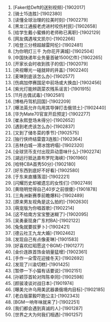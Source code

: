 
1. [Faker给Deft的送别视频]-[1902017]
1. [骑士15连胜]-[1902380]
1. [读懂全球治理的拉美时刻]-[1902279]
1. [黑龙江通报老虎进村咬伤村民]-[1902658]
1. [给学生戴小蜜蜂的老师称已离职]-[1902129]
1. [网友偶遇埃文凯尔]-[1902266]
1. [哈登三分榜超越雷阿伦]-[1902481]
1. [为你明灯三千 为你花开满城]-[1902504]
1. [中国快递年业务量首破1500亿件]-[1902265]
1. [开家长会时收到孩子的信]-[1902079]
1. [央视曝光一碰就碎的井盖]-[1902240]
1. [麦琳到底该怎么办]-[1902577]
1. [伤病加停赛国足中前场或大换血]-[1902456]
1. [紫光灯能辨蔬菜农残系谣言]-[1901915]
1. [11月古偶试毒]-[1902581]
1. [博格丹驾机回国]-[1902209]
1. [曝法英允许乌用其导弹打击俄领土]-[1902440]
1. [华为Mate70官宣开启预定]-[1902277]
1. [崔永熙登场未得分]-[1902652]
1. [遇到老虎该怎么办]-[1902837]
1. [又到了储冬菜的季节]-[1902575]
1. [独行侠终结雷霆3连胜]-[1902364]
1. [吉林白城一滑冰馆坍塌]-[1902320]
1. [全球货币支付出现异动意味什么]-[1902274]
1. [湖远行抵达直布罗陀海峡]-[1901960]
1. [哈特CBA首秀50分]-[1902180]
1. [好东西到底好不好看]-[1902580]
1. [于东来直播落泪]-[1902221]
1. [闪耀历史却被遗忘的女性们]-[1902749]
1. [黄晓明觉得自己40岁之前很傻]-[1901878]
1. [三角洲新赛季前瞻爆料]-[1902489]
1. [原来男友视角是这么拍的]-[1902630]
1. [萌宠版为你唱首歌]-[1902214]
1. [这不给南方宝宝整迷糊了]-[1902095]
1. [吴勇豪现身广东村BA]-[1902122]
1. [兔兔就要拔萝卜]-[1902421]
1. [德云社王九龙大婚]-[1902462]
1. [发现自己有点像麦琳]-[1901583]
1. [好喜欢红昭愿这个BGM]-[1901277]
1. [金价连跌首饰金销量猛增]-[1902361]
1. [手作一朵雪花迎接冬天]-[1902692]
1. [发现了川渝切糕]-[1901425]
1. [暂停一下小猫有话要说]-[1902151]
1. [孙颖莎首轮对阵陈幸同]-[1902598]
1. [颜骏凌谈对战日本]-[1901974]
1. [曝美允许乌用美武器袭俄境内目标]-[1902185]
1. [老白版蒙毅吓跑公主]-[1902343]
1. [BGM一响年味就来了]-[1902251]
1. [我们都会遇到真诚的人]-[1901287]
1. [世界之大为何我们相遇]-[1901257]